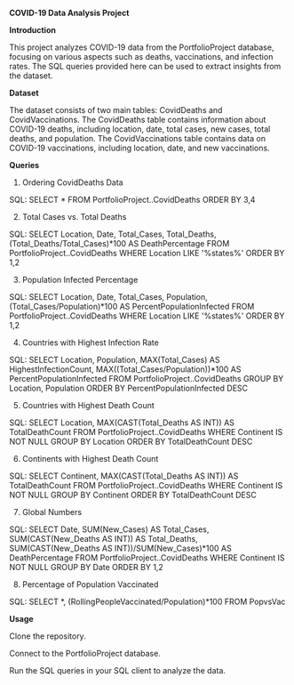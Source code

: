 **COVID-19 Data Analysis Project**

**Introduction**

This project analyzes COVID-19 data from the PortfolioProject database, focusing on various aspects such as deaths, vaccinations, and infection rates. The SQL queries provided here can be used to extract insights from the dataset.


**Dataset**

The dataset consists of two main tables: CovidDeaths and CovidVaccinations. The CovidDeaths table contains information about COVID-19 deaths, including location, date, total cases, new cases, total deaths, and population. The CovidVaccinations table contains data on COVID-19 vaccinations, including location, date, and new vaccinations.


**Queries**

1. Ordering CovidDeaths Data

SQL: SELECT * FROM PortfolioProject..CovidDeaths ORDER BY 3,4


2. Total Cases vs. Total Deaths

SQL: SELECT Location, Date, Total_Cases, Total_Deaths, (Total_Deaths/Total_Cases)*100 AS DeathPercentage FROM PortfolioProject..CovidDeaths WHERE Location LIKE '%states%' ORDER BY 1,2


3. Population Infected Percentage

SQL: SELECT Location, Date, Total_Cases, Population, (Total_Cases/Population)*100 AS PercentPopulationInfected FROM PortfolioProject..CovidDeaths WHERE Location LIKE '%states%' ORDER BY 1,2


4. Countries with Highest Infection Rate

SQL: SELECT Location, Population, MAX(Total_Cases) AS HighestInfectionCount, MAX((Total_Cases/Population))*100 AS PercentPopulationInfected FROM PortfolioProject..CovidDeaths GROUP BY Location, Population ORDER BY PercentPopulationInfected DESC


5. Countries with Highest Death Count

SQL: SELECT Location, MAX(CAST(Total_Deaths AS INT)) AS TotalDeathCount FROM PortfolioProject..CovidDeaths WHERE Continent IS NOT NULL GROUP BY Location ORDER BY TotalDeathCount DESC


6. Continents with Highest Death Count

SQL: SELECT Continent, MAX(CAST(Total_Deaths AS INT)) AS TotalDeathCount FROM PortfolioProject..CovidDeaths WHERE Continent IS NOT NULL GROUP BY Continent ORDER BY TotalDeathCount DESC


7. Global Numbers

SQL: SELECT Date, SUM(New_Cases) AS Total_Cases, SUM(CAST(New_Deaths AS INT)) AS Total_Deaths, SUM(CAST(New_Deaths AS INT))/SUM(New_Cases)*100 AS DeathPercentage FROM PortfolioProject..CovidDeaths WHERE Continent IS NOT NULL GROUP BY Date ORDER BY 1,2


8. Percentage of Population Vaccinated

SQL: SELECT *, (RollingPeopleVaccinated/Population)*100 FROM PopvsVac


**Usage**

Clone the repository.

Connect to the PortfolioProject database.

Run the SQL queries in your SQL client to analyze the data.

